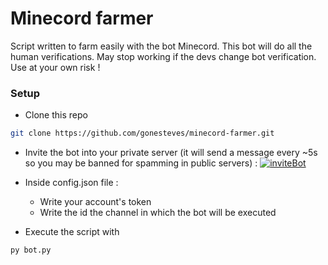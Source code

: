 # Minecord farmer

Script written to farm easily with the bot Minecord.
This bot will do all the human verifications.
May stop working if the devs change bot verification.
Use at your own risk !

### Setup
* Clone this repo
```bash
git clone https://github.com/gonesteves/minecord-farmer.git
```
* Invite the bot into your private server (it will send a message every ~5s so you may be banned for spamming in public servers) : [![inviteBot](https://img.shields.io/badge/-Invite%20bot-blue)](https://discordapp.com/api/oauth2/authorize?client_id=625363818968776705&permissions=321536&scope=bot)

* Inside config.json file :
  * Write your account's token
  * Write the id the channel in which the bot will be executed

* Execute the script with 
```bash
py bot.py
```
